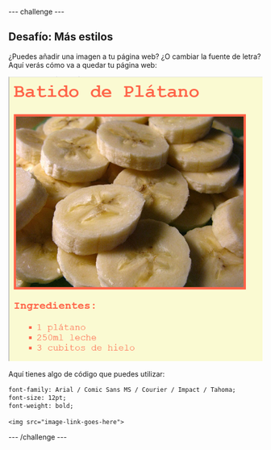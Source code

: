 \--- challenge \---

## Desafío: Más estilos

¿Puedes añadir una imagen a tu página web? ¿O cambiar la fuente de letra? Aquí verás cómo va a quedar tu página web:

![screenshot](images/recipe-final.png)

Aquí tienes algo de código que puedes utilizar:

    font-family: Arial / Comic Sans MS / Courier / Impact / Tahoma;
    font-size: 12pt;
    font-weight: bold;
    
    <img src="image-link-goes-here">
    

\--- /challenge \---